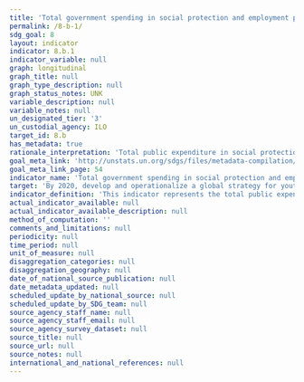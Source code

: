 ```yaml
---
title: 'Total government spending in social protection and employment programmes as a proportion of the national budgets and GDP'
permalink: /8-b-1/
sdg_goal: 8
layout: indicator
indicator: 8.b.1
indicator_variable: null
graph: longitudinal
graph_title: null
graph_type_description: null
graph_status_notes: UNK
variable_description: null
variable_notes: null
un_designated_tier: '3'
un_custodial_agency: ILO
target_id: 8.b
has_metadata: true
rationale_interpretation: 'Total public expenditure in social protection and employment programmes synthesizes the overall public redistributive and employment promotion efforts. Calculating it as a percentage of the national budget and the GDP allows for the analysis of its relative place in the national economy as a whole. The collective bargaining coverage rate provides a measure of the reach of collective bargaining agreements and, as such, can help in assessing and monitoring the development of industrial relations.'
goal_meta_link: 'http://unstats.un.org/sdgs/files/metadata-compilation/Metadata-Goal-8.pdf'
goal_meta_link_page: 54
indicator_name: 'Total government spending in social protection and employment programmes as a proportion of the national budgets and GDP'
target: 'By 2020, develop and operationalize a global strategy for youth employment and implement the Global Jobs Pact of the International Labour Organization.'
indicator_definition: 'This indicator represents the total public expenditure in social protection and employment programmes expressed as a percentage of the national budget and the Gross Domestic Product (GDP). It also includes the collective bargaining coverage rate, which is calculated as the percentage of employees whose pay and conditions of employment are determined by one or more collective agreements. A collective bargaining agreement refers to "all agreements in writing regarding working conditions and terms of employment concluded between an employer, a group of employers or one or more employers'' organizations, on the one hand, and one or more representative workers'' organizations, on the other" (ILO Collective Agreements Recommendation, 1951).'
actual_indicator_available: null
actual_indicator_available_description: null
method_of_computation: ''
comments_and_limitations: null
periodicity: null
time_period: null
unit_of_measure: null
disaggregation_categories: null
disaggregation_geography: null
date_of_national_source_publication: null
date_metadata_updated: null
scheduled_update_by_national_source: null
scheduled_update_by_SDG_team: null
source_agency_staff_name: null
source_agency_staff_email: null
source_agency_survey_dataset: null
source_title: null
source_url: null
source_notes: null
international_and_national_references: null
---
```

